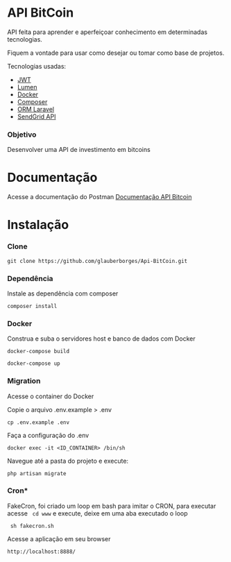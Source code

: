 # API BitCoin

API feita para aprender e aperfeiçoar conhecimento em determinadas tecnologias. 

Fiquem a vontade para usar como desejar ou tomar como base de projetos.

Tecnologias usadas: 
- [JWT](https://jwt.io/)
- [Lumen]( https://lumen.laravel.com/ )
- [Docker]( https://www.docker.com/ )
- [Composer]( https://getcomposer.org/ )
- [ORM Laravel]( https://laravel.com/docs/7.x/eloquent )
- [SendGrid API]( https://sendgrid.com/docs/API_Reference/index.html )



### Objetivo
Desenvolver uma API de investimento em bitcoins

# Documentação
Acesse a documentação do Postman
[Documentação API Bitcoin](https://documenter.getpostman.com/view/1190868/SztHYkp7?version=latest)

# Instalação

### Clone
```shell
git clone https://github.com/glauberborges/Api-BitCoin.git
```
### Dependência
Instale as dependência com composer 

```shell
composer install
```
### Docker

Construa e suba o servidores host e banco de dados com Docker

```shell
docker-compose build 
```

```shell
docker-compose up 
```

### Migration
Acesse o container do Docker

Copie o arquivo .env.example > .env

```shell
cp .env.example .env
```

Faça a configuração do .env

```shell
docker exec -it <ID_CONTAINER> /bin/sh
```

Navegue até a pasta do projeto e execute:

```shell
php artisan migrate
```

### Cron*
FakeCron, foi criado um loop em bash para imitar o CRON, para executar acesse ` cd www` e execute, deixe em uma aba executado o loop 

```shell
 sh fakecron.sh 
 ```

Acesse a aplicação em seu browser

```shell
http://localhost:8888/
```

